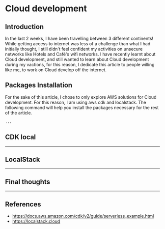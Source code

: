 # Cloud development

## Introduction

In the last 2 weeks, I have been travelling between 3 different continents!
While getting access to internet was less of a challenge than what I had initially thought, I still didn't feel confident 
my activities on unsecure networks like Hotels and Café's wifi networks.
I have recently learnt about Cloud development, and still wanted to learn about Cloud development during my vactions, for this reason,
I dedicate this article to people willing like me, to work on Cloud develop off the internet.

## Packages Installation

For the sake of this article, I chose to only explore AWS solutions for Cloud development. For this reason,
I am using aws cdk and localstack. The following command will help you install the packages necessary for the rest of the article.

```bash
...
```

## CDK local

---

## LocalStack

---

## Final thoughts

---

## References 

- https://docs.aws.amazon.com/cdk/v2/guide/serverless_example.html
- https://localstack.cloud

